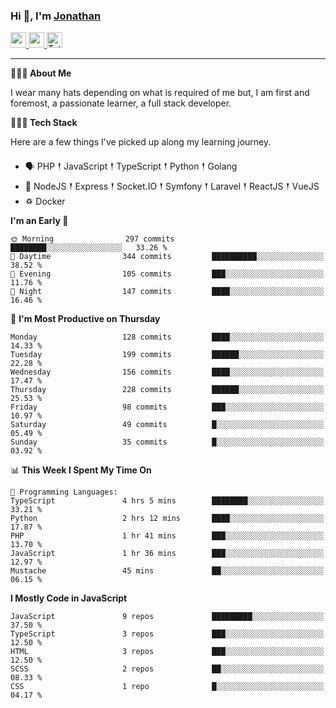 ### Hi 👋, I'm [Jonathan](https://jonathan-d.ch) 

<p>
  <a href="https://www.linkedin.com/in/jdebetaz">
    <img src="https://img.shields.io/badge/linkedin-%230077B5.svg?&style=for-the-badge&logo=linkedin&logoColor=white" height=25>
  </a>
  <a href="https://www.instagram.com/jdebetaz/">
    <img src="https://img.shields.io/badge/instagram-%23E4405F.svg?&style=for-the-badge&logo=instagram&logoColor=white" height=25>
  </a>
  <a href="https://wakatime.com/@5c95ead1-71ee-4ecc-9a32-6c2b293dd432">
    <img src="https://wakatime.com/badge/user/5c95ead1-71ee-4ecc-9a32-6c2b293dd432.svg?style=for-the-badge" height=25 alt="Total time coded since Aug 23 2019" />
  </a>
</p>

-------

**🙋🏻‍♂️ About Me** 

<p>I wear many hats depending on what is required of me but, I am first and foremost, a passionate learner, a full stack developer.</p>

**👨🏻‍💻 Tech Stack** 

<p>Here are a few things I've picked up along my learning journey.</p>

- 🗣 PHP 𒑰 JavaScript 𒑰 TypeScript 𒑰 Python 𒑰 Golang
- 🎒 NodeJS 𒑰 Express 𒑰 Socket.IO 𒑰 Symfony 𒑰 Laravel 𒑰 ReactJS 𒑰 VueJS
- ♽ Docker

<!--START_SECTION:waka-->
**I'm an Early 🐤** 

```text
🌞 Morning                297 commits         ████████░░░░░░░░░░░░░░░░░   33.26 % 
🌆 Daytime                344 commits         ██████████░░░░░░░░░░░░░░░   38.52 % 
🌃 Evening                105 commits         ███░░░░░░░░░░░░░░░░░░░░░░   11.76 % 
🌙 Night                  147 commits         ████░░░░░░░░░░░░░░░░░░░░░   16.46 % 
```
📅 **I'm Most Productive on Thursday** 

```text
Monday                   128 commits         ████░░░░░░░░░░░░░░░░░░░░░   14.33 % 
Tuesday                  199 commits         ██████░░░░░░░░░░░░░░░░░░░   22.28 % 
Wednesday                156 commits         ████░░░░░░░░░░░░░░░░░░░░░   17.47 % 
Thursday                 228 commits         ██████░░░░░░░░░░░░░░░░░░░   25.53 % 
Friday                   98 commits          ███░░░░░░░░░░░░░░░░░░░░░░   10.97 % 
Saturday                 49 commits          █░░░░░░░░░░░░░░░░░░░░░░░░   05.49 % 
Sunday                   35 commits          █░░░░░░░░░░░░░░░░░░░░░░░░   03.92 % 
```


📊 **This Week I Spent My Time On** 

```text
💬 Programming Languages: 
TypeScript               4 hrs 5 mins        ████████░░░░░░░░░░░░░░░░░   33.21 % 
Python                   2 hrs 12 mins       ████░░░░░░░░░░░░░░░░░░░░░   17.87 % 
PHP                      1 hr 41 mins        ███░░░░░░░░░░░░░░░░░░░░░░   13.70 % 
JavaScript               1 hr 36 mins        ███░░░░░░░░░░░░░░░░░░░░░░   12.97 % 
Mustache                 45 mins             ██░░░░░░░░░░░░░░░░░░░░░░░   06.15 % 
```

**I Mostly Code in JavaScript** 

```text
JavaScript               9 repos             █████████░░░░░░░░░░░░░░░░   37.50 % 
TypeScript               3 repos             ███░░░░░░░░░░░░░░░░░░░░░░   12.50 % 
HTML                     3 repos             ███░░░░░░░░░░░░░░░░░░░░░░   12.50 % 
SCSS                     2 repos             ██░░░░░░░░░░░░░░░░░░░░░░░   08.33 % 
CSS                      1 repo              █░░░░░░░░░░░░░░░░░░░░░░░░   04.17 % 
```




<!--END_SECTION:waka-->
